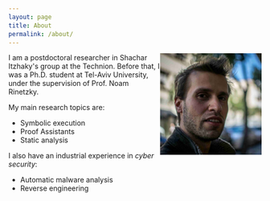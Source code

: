 ```yaml
---
layout: page
title: About
permalink: /about/
---
```


<img style="float: right; width: 40%" src="/photo.jpg">
I am a postdoctoral researcher in Shachar Itzhaky's group at the Technion.
Before that,
I was a Ph.D. student at Tel-Aviv University, under the supervision of Prof. Noam Rinetzky.

My main research topics are:
- Symbolic execution
- Proof Assistants
- Static analysis

I also have an industrial experience in _cyber security_:
- Automatic malware analysis
- Reverse engineering
